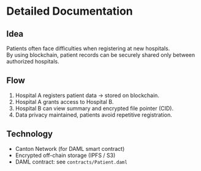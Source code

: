 # Detailed Documentation

## Idea
Patients often face difficulties when registering at new hospitals.  
By using blockchain, patient records can be securely shared only between authorized hospitals.

## Flow
1. Hospital A registers patient data → stored on blockchain.
2. Hospital A grants access to Hospital B.
3. Hospital B can view summary and encrypted file pointer (CID).
4. Data privacy maintained, patients avoid repetitive registration.

## Technology
- Canton Network (for DAML smart contract)
- Encrypted off-chain storage (IPFS / S3)
- DAML contract: see `contracts/Patient.daml`

